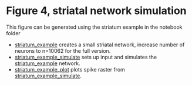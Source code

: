 # Figure 4, striatal network simulation

This figure can be generated using the striatum example in the notebook folder

* [striatum_example](striatum_example.ipynb) creates a small striatal network, increase number of neurons to n=10062 for the full version.
* [striatum_example_simulate](striatum_example_simulate.ipynb) sets up input and simulates the [striatum_example](striatum_example.ipynb) network.
* [striatum_example_plot](striatum_example_plot.ipynb) plots spike raster from [striatum_example_simulate](striatum_example_simulate.ipynb).
